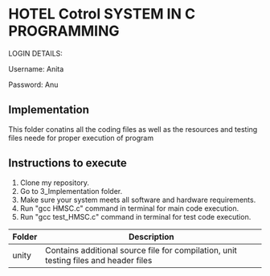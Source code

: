# HOTEL Cotrol SYSTEM IN C PROGRAMMING
LOGIN DETAILS:

Username: Anita

Password: Anu
##  Implementation
This folder conatins all the coding files as well as the resources and testing files neede for proper execution of program
## Instructions to execute
1. Clone my repository.
2. Go to 3_Implementation folder.
3. Make sure your system meets all software and hardware requirements.
4. Run "gcc HMSC.c" command in terminal for main code execution.
5. Run "gcc test_HMSC.c" command in terminal for test code execution.

| Folder | Description |
| --- | --- |
| unity | Contains additional source file for compilation, unit testing files and header files |
